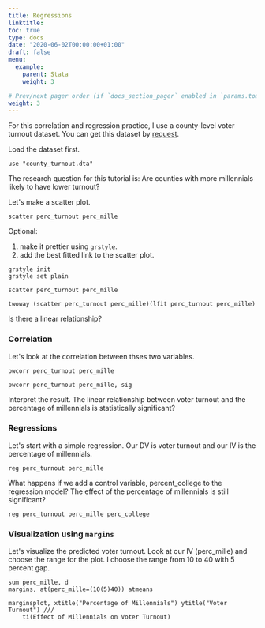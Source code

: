 ```yaml
---
title: Regressions
linktitle: 
toc: true
type: docs
date: "2020-06-02T00:00:00+01:00"
draft: false
menu:
  example:
    parent: Stata
    weight: 3

# Prev/next pager order (if `docs_section_pager` enabled in `params.toml`)
weight: 3
---
```


For this correlation and regression practice, I use a county-level voter turnout dataset. You can get this dataset by [request](mailto:bomi-lee-1@uiowa.edu).

Load the dataset first.

```{stata}
use "county_turnout.dta"
```
The research question for this tutorial is: Are counties with more millennials likely to have lower turnout?

Let's make a scatter plot.

```{stata}
scatter perc_turnout perc_mille
```
Optional: 
1) make it prettier using `grstyle`. 
2) add the best fitted link to the scatter plot.


```{stata}
grstyle init
grstyle set plain

scatter perc_turnout perc_mille

twoway (scatter perc_turnout perc_mille)(lfit perc_turnout perc_mille)
```

Is there a linear relationship? 

### Correlation 

Let's look at the correlation between thses two variables.

```{stata}
pwcorr perc_turnout perc_mille

pwcorr perc_turnout perc_mille, sig
```
Interpret the result. The linear relationship between voter turnout and the percentage of millennials is statistically significant?


### Regressions

Let's start with a simple regression. Our DV is voter turnout and our IV is the percentage of millennials. 

```{stata}
reg perc_turnout perc_mille
```
What happens if we add a control variable, percent_college to the regression model? The effect of the percentage of millennials is still significant? 

```{stata}
reg perc_turnout perc_mille perc_college
```

### Visualization using `margins`

Let's visualize the predicted voter turnout. Look at our IV (perc_mille) and choose the range for the plot. I choose the range from 10 to 40 with 5 percent gap. 

```{stata}
sum perc_mille, d
margins, at(perc_mille=(10(5)40)) atmeans

marginsplot, xtitle("Percentage of Millennials") ytitle("Voter Turnout") ///
	ti(Effect of Millennials on Voter Turnout) 
```
